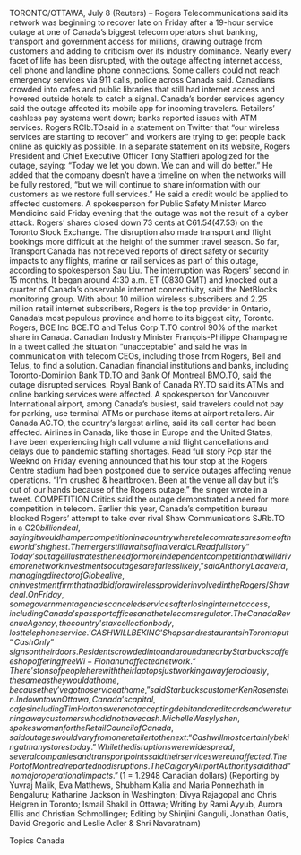 TORONTO/OTTAWA, July 8 (Reuters) – Rogers Telecommunications said its network was beginning to recover late on Friday after a 19-hour service outage at one of Canada’s biggest telecom operators shut banking, transport and government access for millions, drawing outrage from customers and adding to criticism over its industry dominance.
Nearly every facet of life has been disrupted, with the outage affecting internet access, cell phone and landline phone connections. Some callers could not reach emergency services via 911 calls, police across Canada said.
Canadians crowded into cafes and public libraries that still had internet access and hovered outside hotels to catch a signal. Canada’s border services agency said the outage affected its mobile app for incoming travelers. Retailers’ cashless pay systems went down; banks reported issues with ATM services.
Rogers RCIb.TOsaid in a statement on Twitter that “our wireless services are starting to recover” and workers are trying to get people back online as quickly as possible.
In a separate statement on its website, Rogers President and Chief Executive Officer Tony Staffieri apologized for the outage, saying: “Today we let you down. We can and will do better.”
He added that the company doesn’t have a timeline on when the networks will be fully restored, “but we will continue to share information with our customers as we restore full services.”
He said a credit would be applied to affected customers.
A spokesperson for Public Safety Minister Marco Mendicino said Friday evening that the outage was not the result of a cyber attack.
Rogers’ shares closed down 73 cents at C$61.54 ($47.53) on the Toronto Stock Exchange.
The disruption also made transport and flight bookings more difficult at the height of the summer travel season.
So far, Transport Canada has not received reports of direct safety or security impacts to any flights, marine or rail services as part of this outage, according to spokesperson Sau Liu.
The interruption was Rogers’ second in 15 months. It began around 4:30 a.m. ET (0830 GMT) and knocked out a quarter of Canada’s observable internet connectivity, said the NetBlocks monitoring group.
With about 10 million wireless subscribers and 2.25 million retail internet subscribers, Rogers is the top provider in Ontario, Canada’s most populous province and home to its biggest city, Toronto. Rogers, BCE Inc BCE.TO and Telus Corp T.TO control 90% of the market share in Canada.
Canadian Industry Minister François-Philippe Champagne in a tweet called the situation “unacceptable” and said he was in communication with telecom CEOs, including those from Rogers, Bell and Telus, to find a solution.
Canadian financial institutions and banks, including Toronto-Dominion Bank TD.TO and Bank Of Montreal BMO.TO, said the outage disrupted services. Royal Bank of Canada RY.TO said its ATMs and online banking services were affected.
A spokesperson for Vancouver International airport, among Canada’s busiest, said travelers could not pay for parking, use terminal ATMs or purchase items at airport retailers.
Air Canada AC.TO, the country’s largest airline, said its call center had been affected. Airlines in Canada, like those in Europe and the United States, have been experiencing high call volume amid flight cancellations and delays due to pandemic staffing shortages. Read full story
Pop star the Weeknd on Friday evening announced that his tour stop at the Rogers Centre stadium had been postponed due to service outages affecting venue operations.
“I’m crushed & heartbroken. Been at the venue all day but it’s out of our hands because of the Rogers outage,” the singer wrote in a tweet.
COMPETITION
Critics said the outage demonstrated a need for more competition in telecom.
Earlier this year, Canada’s competition bureau blocked Rogers’ attempt to take over rival Shaw Communications SJRb.TO in a C$20 billion deal, saying it would hamper competition in a country where telecom rates are some of the world’s highest. The merger still awaits a final verdict. Read full story
“Today’s outage illustrates the need for more independent competition that will drive more network investment so outages are far less likely,” said Anthony Lacavera, managing director of Globealive, an investment firm that had bid for a wireless provider involved in the Rogers/Shaw deal.
On Friday, some government agencies canceled services after losing internet access, including Canada’s passport offices and the telecoms regulator. The Canada Revenue Agency, the country’s tax collection body, lost telephone service.
‘CASH WILL BE KING’
Shops and restaurants in Toronto put “Cash Only” signs on their doors. Residents crowded into and around a nearby Starbucks coffee shop offering free Wi-Fi on an unaffected network.
“There’s tons of people here with their laptops just working away ferociously, the same as they would at home, because they’ve got no service at home,” said Starbucks customer Ken Rosenstein.
In downtown Ottawa, Canada’s capital, cafes including Tim Hortons were not accepting debit and credit cards and were turning away customers who did not have cash.
Michelle Wasylyshen, spokeswoman for the Retail Council of Canada, said outages would vary from one retailer to the next: “Cash will most certainly be king at many stores today.”
While the disruptions were widespread, several companies and transport points said their services were unaffected. The Port of Montreal reported no disruptions. The Calgary Airport Authority said it had “no major operational impacts.”
($1 = 1.2948 Canadian dollars)
(Reporting by Yuvraj Malik, Eva Matthews, Shubham Kalia and Maria Ponnezhath in Bengaluru; Katharine Jackson in Washington; Divya Rajagopal and Chris Helgren in Toronto; Ismail Shakil in Ottawa; Writing by Rami Ayyub, Aurora Ellis and Christian Schmollinger; Editing by Shinjini Ganguli, Jonathan Oatis, David Gregorio and Leslie Adler & Shri Navaratnam)

Topics
Canada
